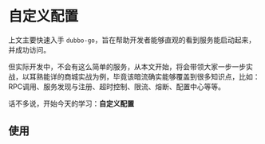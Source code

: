 # 自定义配置

上文主要快速入手 `dubbo-go`，旨在帮助开发者能够直观的看到服务能启动起来，并成功访问。

但实际开发中，不会有这么简单的服务，从本文开始，将会带领大家一步一步实战，以耳熟能详的商城实战为例，毕竟该暗流确实能够覆盖到很多知识点，比如：RPC调用、服务发现与注册、超时控制、限流、熔断、配置中心等等。

话不多说，开始今天的学习：**自定义配置**

## 使用